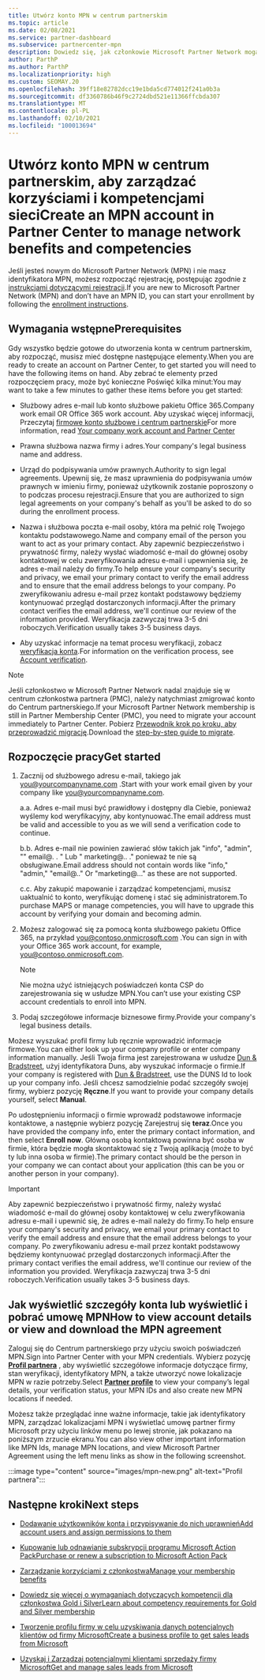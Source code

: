 ```yaml
---
title: Utwórz konto MPN w centrum partnerskim
ms.topic: article
ms.date: 02/08/2021
ms.service: partner-dashboard
ms.subservice: partnercenter-mpn
description: Dowiedz się, jak członkowie Microsoft Partner Network mogą utworzyć konto Centrum partnerskiego, aby zarządzać swoimi korzyściami i kompetencjami sieci.
author: ParthP
ms.author: ParthP
ms.localizationpriority: high
ms.custom: SEOMAY.20
ms.openlocfilehash: 39ff18e82782dcc19e1bda5cd774012f241a0b3a
ms.sourcegitcommit: df3360786b46f9c2724dbd521e11366ffcbda307
ms.translationtype: MT
ms.contentlocale: pl-PL
ms.lasthandoff: 02/10/2021
ms.locfileid: "100013694"
---
```

# <a name="create-an-mpn-account-in-partner-center-to-manage-network-benefits-and-competencies"></a><span data-ttu-id="e7fe1-103">Utwórz konto MPN w centrum partnerskim, aby zarządzać korzyściami i kompetencjami sieci</span><span class="sxs-lookup"><span data-stu-id="e7fe1-103">Create an MPN account in Partner Center to manage network benefits and competencies</span></span>


<span data-ttu-id="e7fe1-104">Jeśli jesteś nowym do Microsoft Partner Network (MPN) i nie masz identyfikatora MPN, możesz rozpocząć rejestrację, postępując zgodnie z [instrukcjami dotyczącymi rejestracji](https://partner.microsoft.com/dashboard/account/v3/enrollment/introduction/partnership).</span><span class="sxs-lookup"><span data-stu-id="e7fe1-104">If you are new to Microsoft Partner Network (MPN) and don’t have an MPN ID, you can start your enrollment by following the [enrollment instructions](https://partner.microsoft.com/dashboard/account/v3/enrollment/introduction/partnership).</span></span>

## <a name="prerequisites"></a><span data-ttu-id="e7fe1-105">Wymagania wstępne</span><span class="sxs-lookup"><span data-stu-id="e7fe1-105">Prerequisites</span></span> 

<span data-ttu-id="e7fe1-106">Gdy wszystko będzie gotowe do utworzenia konta w centrum partnerskim, aby rozpocząć, musisz mieć dostępne następujące elementy.</span><span class="sxs-lookup"><span data-stu-id="e7fe1-106">When you are ready to create an account on Partner Center, to get started you will need to have the following items on hand.</span></span>  <span data-ttu-id="e7fe1-107">Aby zebrać te elementy przed rozpoczęciem pracy, może być konieczne Poświęć kilka minut:</span><span class="sxs-lookup"><span data-stu-id="e7fe1-107">You may want to take a few minutes to gather these items before you get started:</span></span>

- <span data-ttu-id="e7fe1-108">Służbowy adres e-mail lub konto służbowe pakietu Office 365.</span><span class="sxs-lookup"><span data-stu-id="e7fe1-108">Company work email OR Office 365 work account.</span></span> <span data-ttu-id="e7fe1-109">Aby uzyskać więcej informacji, Przeczytaj [firmowe konto służbowe i centrum partnerskie](azure-active-directory-tenants-and-partner-center.md)</span><span class="sxs-lookup"><span data-stu-id="e7fe1-109">For more information, read [Your company work account and Partner Center](azure-active-directory-tenants-and-partner-center.md)</span></span> 
 
- <span data-ttu-id="e7fe1-110">Prawna służbowa nazwa firmy i adres.</span><span class="sxs-lookup"><span data-stu-id="e7fe1-110">Your company's legal business name and address.</span></span>

- <span data-ttu-id="e7fe1-111">Urząd do podpisywania umów prawnych.</span><span class="sxs-lookup"><span data-stu-id="e7fe1-111">Authority to sign legal agreements.</span></span> <span data-ttu-id="e7fe1-112">Upewnij się, że masz uprawnienia do podpisywania umów prawnych w imieniu firmy, ponieważ użytkownik zostanie poproszony o to podczas procesu rejestracji.</span><span class="sxs-lookup"><span data-stu-id="e7fe1-112">Ensure that you are authorized to sign legal agreements on your company's behalf as you'll be asked to do so during the enrollment process.</span></span>

- <span data-ttu-id="e7fe1-113">Nazwa i służbowa poczta e-mail osoby, która ma pełnić rolę Twojego kontaktu podstawowego.</span><span class="sxs-lookup"><span data-stu-id="e7fe1-113">Name and company email of the person you want to act as your primary contact.</span></span> <span data-ttu-id="e7fe1-114">Aby zapewnić bezpieczeństwo i prywatność firmy, należy wysłać wiadomość e-mail do głównej osoby kontaktowej w celu zweryfikowania adresu e-mail i upewnienia się, że adres e-mail należy do firmy.</span><span class="sxs-lookup"><span data-stu-id="e7fe1-114">To help ensure your company's security and privacy, we email your primary contact to verify the email address and to ensure that the email address belongs to your company.</span></span> <span data-ttu-id="e7fe1-115">Po zweryfikowaniu adresu e-mail przez kontakt podstawowy będziemy kontynuować przegląd dostarczonych informacji.</span><span class="sxs-lookup"><span data-stu-id="e7fe1-115">After the primary contact verifies the email address, we'll continue our review of the information provided.</span></span> <span data-ttu-id="e7fe1-116">Weryfikacja zazwyczaj trwa 3-5 dni roboczych.</span><span class="sxs-lookup"><span data-stu-id="e7fe1-116">Verification usually takes 3-5 business days.</span></span> 

- <span data-ttu-id="e7fe1-117">Aby uzyskać informacje na temat procesu weryfikacji, zobacz [weryfikacja konta](verification-responses.md).</span><span class="sxs-lookup"><span data-stu-id="e7fe1-117">For information on the verification process, see [Account verification](verification-responses.md).</span></span>

>[!NOTE]
><span data-ttu-id="e7fe1-118">Jeśli członkostwo w Microsoft Partner Network nadal znajduje się w centrum członkostwa partnera (PMC), należy natychmiast zmigrować konto do Centrum partnerskiego.</span><span class="sxs-lookup"><span data-stu-id="e7fe1-118">If your Microsoft Partner Network membership is still in Partner Membership Center (PMC), you need to migrate your account immediately to Partner Center.</span></span> <span data-ttu-id="e7fe1-119">Pobierz [Przewodnik krok po kroku, aby przeprowadzić migrację](https://assetsprod.microsoft.com/mpn/migrate-pmc-pc-mpa-guide.pptx).</span><span class="sxs-lookup"><span data-stu-id="e7fe1-119">Download the [step-by-step guide to migrate](https://assetsprod.microsoft.com/mpn/migrate-pmc-pc-mpa-guide.pptx).</span></span>

## <a name="get-started"></a><span data-ttu-id="e7fe1-120">Rozpoczęcie pracy</span><span class="sxs-lookup"><span data-stu-id="e7fe1-120">Get started</span></span>

1. <span data-ttu-id="e7fe1-121">Zacznij od służbowego adresu e-mail, takiego jak you@yourcompanyname.com .</span><span class="sxs-lookup"><span data-stu-id="e7fe1-121">Start with your work email given by your company like you@yourcompanyname.com.</span></span>
 
    <span data-ttu-id="e7fe1-122">a.</span><span class="sxs-lookup"><span data-stu-id="e7fe1-122">a.</span></span>  <span data-ttu-id="e7fe1-123">Adres e-mail musi być prawidłowy i dostępny dla Ciebie, ponieważ wyślemy kod weryfikacyjny, aby kontynuować.</span><span class="sxs-lookup"><span data-stu-id="e7fe1-123">The email address must be valid and accessible to you as we will send a verification code to continue.</span></span>

    <span data-ttu-id="e7fe1-124">b.</span><span class="sxs-lookup"><span data-stu-id="e7fe1-124">b.</span></span>  <span data-ttu-id="e7fe1-125">Adres e-mail nie powinien zawierać słów takich jak "info", "admin", "" email@. . " Lub " marketing@.. ." ponieważ te nie są obsługiwane.</span><span class="sxs-lookup"><span data-stu-id="e7fe1-125">Email address should not contain words like "info," "admin," "email@.." Or "marketing@..." as these are not supported.</span></span>

    <span data-ttu-id="e7fe1-126">c.</span><span class="sxs-lookup"><span data-stu-id="e7fe1-126">c.</span></span>  <span data-ttu-id="e7fe1-127">Aby zakupić mapowanie i zarządzać kompetencjami, musisz uaktualnić to konto, weryfikując domenę i stać się administratorem.</span><span class="sxs-lookup"><span data-stu-id="e7fe1-127">To purchase MAPS or manage competencies, you will have to upgrade this account by verifying your domain and becoming admin.</span></span> 

2. <span data-ttu-id="e7fe1-128">Możesz zalogować się za pomocą konta służbowego pakietu Office 365, na przykład you@contoso.onmicrosoft.com .</span><span class="sxs-lookup"><span data-stu-id="e7fe1-128">You can sign in with your Office 365 work account, for example, you@contoso.onmicrosoft.com.</span></span>

   >[!NOTE]
   > <span data-ttu-id="e7fe1-129">Nie można użyć istniejących poświadczeń konta CSP do zarejestrowania się w usłudze MPN.</span><span class="sxs-lookup"><span data-stu-id="e7fe1-129">You can’t use your existing CSP account credentials to enroll into MPN.</span></span>

3. <span data-ttu-id="e7fe1-130">Podaj szczegółowe informacje biznesowe firmy.</span><span class="sxs-lookup"><span data-stu-id="e7fe1-130">Provide your company's legal business details.</span></span>

<span data-ttu-id="e7fe1-131">Możesz wyszukać profil firmy lub ręcznie wprowadzić informacje firmowe.</span><span class="sxs-lookup"><span data-stu-id="e7fe1-131">You can either look up your company profile or enter company information manually.</span></span> <span data-ttu-id="e7fe1-132">Jeśli Twoja firma jest zarejestrowana w usłudze [Dun & Bradstreet](https://partner.microsoft.com/marketing/usisvshowcase/dunandbrad), użyj identyfikatora Duns, aby wyszukać informacje o firmie.</span><span class="sxs-lookup"><span data-stu-id="e7fe1-132">If your company is registered with [Dun & Bradstreet](https://partner.microsoft.com/marketing/usisvshowcase/dunandbrad), use the DUNS Id to look up your company info.</span></span> <span data-ttu-id="e7fe1-133">Jeśli chcesz samodzielnie podać szczegóły swojej firmy, wybierz pozycję **Ręczne**.</span><span class="sxs-lookup"><span data-stu-id="e7fe1-133">If you want to provide your company details yourself, select **Manual**.</span></span>

<span data-ttu-id="e7fe1-134">Po udostępnieniu informacji o firmie wprowadź podstawowe informacje kontaktowe, a następnie wybierz pozycję Zarejestruj się **teraz**.</span><span class="sxs-lookup"><span data-stu-id="e7fe1-134">Once you have provided the company info, enter the primary contact information, and then select **Enroll now**.</span></span>
<span data-ttu-id="e7fe1-135">Główną osobą kontaktową powinna być osoba w firmie, która będzie mogła skontaktować się z Twoją aplikacją (może to być ty lub inna osoba w firmie).</span><span class="sxs-lookup"><span data-stu-id="e7fe1-135">The primary contact should be the person in your company we can contact about your application (this can be you or another person in your company).</span></span>

>[!IMPORTANT]
><span data-ttu-id="e7fe1-136">Aby zapewnić bezpieczeństwo i prywatność firmy, należy wysłać wiadomość e-mail do głównej osoby kontaktowej w celu zweryfikowania adresu e-mail i upewnić się, że adres e-mail należy do firmy.</span><span class="sxs-lookup"><span data-stu-id="e7fe1-136">To help ensure your company's security and privacy, we email your primary contact to verify the email address and ensure that the email address belongs to your company.</span></span> <span data-ttu-id="e7fe1-137">Po zweryfikowaniu adresu e-mail przez kontakt podstawowy będziemy kontynuować przegląd dostarczonych informacji.</span><span class="sxs-lookup"><span data-stu-id="e7fe1-137">After the primary contact verifies the email address, we'll continue our review of the information you provided.</span></span> <span data-ttu-id="e7fe1-138">Weryfikacja zazwyczaj trwa 3-5 dni roboczych.</span><span class="sxs-lookup"><span data-stu-id="e7fe1-138">Verification usually takes 3-5 business days.</span></span> 

## <a name="how-to-view-account-details-or-view-and-download-the-mpn-agreement"></a><span data-ttu-id="e7fe1-139">Jak wyświetlić szczegóły konta lub wyświetlić i pobrać umowę MPN</span><span class="sxs-lookup"><span data-stu-id="e7fe1-139">How to view account details or view and download the MPN agreement</span></span>

<span data-ttu-id="e7fe1-140">Zaloguj się do Centrum partnerskiego przy użyciu swoich poświadczeń MPN.</span><span class="sxs-lookup"><span data-stu-id="e7fe1-140">Sign into Partner Center with your MPN credentials.</span></span> <span data-ttu-id="e7fe1-141">Wybierz pozycję [**Profil partnera**](https://partner.microsoft.com/pcv/accountsettings/connectedpartnerprofile) , aby wyświetlić szczegółowe informacje dotyczące firmy, stan weryfikacji, identyfikatory MPN, a także utworzyć nowe lokalizacje MPN w razie potrzeby.</span><span class="sxs-lookup"><span data-stu-id="e7fe1-141">Select [**Partner profile**](https://partner.microsoft.com/pcv/accountsettings/connectedpartnerprofile) to view your company’s legal details, your verification status, your MPN IDs and also create new MPN locations if needed.</span></span> 

<span data-ttu-id="e7fe1-142">Możesz także przeglądać inne ważne informacje, takie jak identyfikatory MPN, zarządzać lokalizacjami MPN i wyświetlać umowę partner firmy Microsoft przy użyciu linków menu po lewej stronie, jak pokazano na poniższym zrzucie ekranu.</span><span class="sxs-lookup"><span data-stu-id="e7fe1-142">You can also view other important information like MPN Ids, manage MPN locations, and view Microsoft Partner Agreement using the left menu links as show in the following screenshot.</span></span>

:::image type="content" source="images/mpn-new.png" alt-text="Profil partnera":::


## <a name="next-steps"></a><span data-ttu-id="e7fe1-144">Następne kroki</span><span class="sxs-lookup"><span data-stu-id="e7fe1-144">Next steps</span></span>

-   [<span data-ttu-id="e7fe1-145">Dodawanie użytkowników konta i przypisywanie do nich uprawnień</span><span class="sxs-lookup"><span data-stu-id="e7fe1-145">Add account users and assign permissions to them</span></span>](create-user-accounts-and-set-permissions.md)

-   [<span data-ttu-id="e7fe1-146">Kupowanie lub odnawianie subskrypcji programu Microsoft Action Pack</span><span class="sxs-lookup"><span data-stu-id="e7fe1-146">Purchase or renew a subscription to Microsoft Action Pack</span></span>](mpn-get-action-pack.md)

-   [<span data-ttu-id="e7fe1-147">Zarządzanie korzyściami z członkostwa</span><span class="sxs-lookup"><span data-stu-id="e7fe1-147">Manage your membership benefits</span></span>](manage-your-partner-network-benefits.md)

-   [<span data-ttu-id="e7fe1-148">Dowiedz się więcej o wymaganiach dotyczących kompetencji dla członkostwa Gold i Silver</span><span class="sxs-lookup"><span data-stu-id="e7fe1-148">Learn about competency requirements for Gold and Silver membership</span></span>](https://partner.microsoft.com/membership/competencies)

-   [<span data-ttu-id="e7fe1-149">Tworzenie profilu firmy w celu uzyskiwania danych potencjalnych klientów od firmy Microsoft</span><span class="sxs-lookup"><span data-stu-id="e7fe1-149">Create a business profile to get sales leads from Microsoft</span></span>](create-a-marketing-profile.md)

-   [<span data-ttu-id="e7fe1-150">Uzyskaj i Zarządzaj potencjalnymi klientami sprzedaży firmy Microsoft</span><span class="sxs-lookup"><span data-stu-id="e7fe1-150">Get and manage sales leads from Microsoft</span></span>](manage-leads.md)

